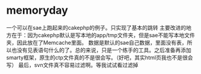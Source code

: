 memoryday
=========

一个可以在sae上跑起来的cakephp的例子。只实现了基本的跳转
主要改进的地方在于：因为cakephp默认是写本地的app/tmp文件夹，但是sae不能写本地文件夹，因此放在了Memcache里面。
数据是默认的sae自己数据，里面没有表，所以也没有见表语句什么的了。总的来说，只是一个练手的工具。之后准备再添加
smarty框架，原生的ctp文件真的不是很会写。（好吧，其实html页我也不是很会写）
最后，svn文件真不容易过滤啊。等我试试看过滤掉
